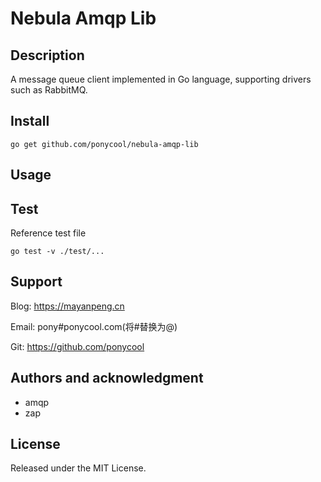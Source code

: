 # Nebula Amqp Lib

## Description

A message queue client implemented in Go language, supporting drivers such as RabbitMQ.

## Install

```
go get github.com/ponycool/nebula-amqp-lib
```

## Usage

## Test

Reference test file

```shell
go test -v ./test/...
```

## Support

Blog: https://mayanpeng.cn

Email: pony#ponycool.com(将#替换为@)

Git: https://github.com/ponycool

## Authors and acknowledgment

- amqp
- zap

## License

Released under the MIT License.